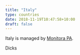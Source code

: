 ```yaml
---
title: "Italy"
type: countries
date: 2018-11-19T10:47:58+10:00
draft: false
---
```


Italy is managed by [Monitora PA](https://monitora-pa.it).

































Dicks
